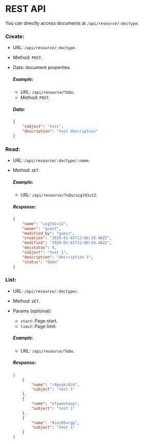 <!-- base_template: frappe_io/www/frappejs/frappejs_base.html -->
# REST API

You can directly access documents at `/api/resource/:doctype`.

### Create:

- URL: `/api/resource/:doctype`.
- Method: `POST`.
- Data: document properties.

	##### Example:

	- URL: `/api/resource/ToDo.`
	- Method: `POST`.

	##### Data:

	```json
	{
		"subject": "test",
		"description": "test description"
	}
	```

### Read:

- URL: `/api/resource/:doctype/:name`.
- Method: `GET`.

	##### Example:

	- URL: `/api/resource/ToDo/uig7d1v12`.

	##### Response:

	```json
	{
		"name": "uig7d1v12",
		"owner": "guest",
		"modified_by": "guest",
		"creation": "2018-01-01T12:08:19.482Z",
		"modified": "2018-01-01T12:08:19.482Z",
		"docstatus": 0,
		"subject": "test 1",
		"description": "description 1",
		"status": "Open"
	}
	```

### List:

- URL: `/api/resource/:doctype/`.
- Method: `GET`.
- Params (optional):
	 - `start`: Page start.
	 - `limit`: Page limit.

	##### Example:

	- URL: `/api/resource/ToDo`.

	##### Response:

	```json
	[
		{
			"name": "r4qxyki0i6",
			"subject": "test 1"
		},
		{
			"name": "efywwvtwcp",
			"subject": "test 1"
		},
		{
			"name": "9ioz05urgp",
			"subject": "test 1"
		}
	]
	```
